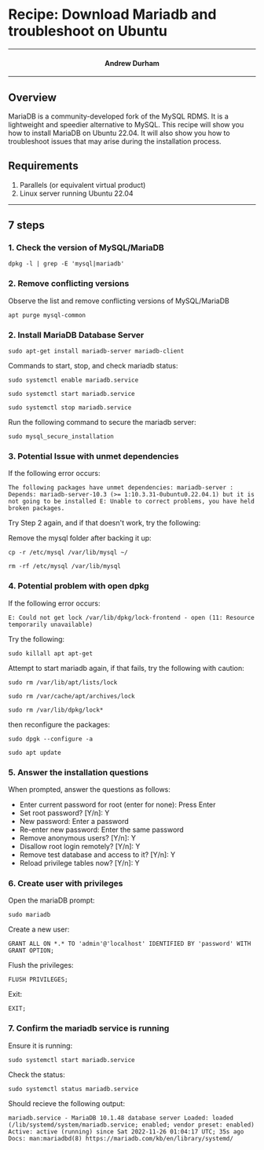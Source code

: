 # Recipe: Download Mariadb and troubleshoot on Ubuntu
---
#### <center> Andrew Durham
---
## Overview
MariaDB is a community-developed fork of the MySQL RDMS. It is a lightweight and speedier alternative to MySQL. This recipe will show you how to install MariaDB on Ubuntu 22.04. It will also show you how to troubleshoot issues that may arise during the installation process.

## Requirements
1. Parallels (or equivalent virtual product)
2. Linux server running Ubuntu 22.04

---

## 7 steps

### 1. Check the version of MySQL/MariaDB

`
dpkg -l | grep -E 'mysql|mariadb'
`

### 2. Remove conflicting versions

Observe the list and remove conflicting versions of MySQL/MariaDB

`
apt purge mysql-common
`

### 2. Install MariaDB Database Server

`
sudo apt-get install mariadb-server mariadb-client
`

Commands to start, stop, and check mariadb status:

`
sudo systemctl enable mariadb.service
`

`
sudo systemctl start mariadb.service
`

`
sudo systemctl stop mariadb.service
`

Run the following command to secure the mariadb server:

`
sudo mysql_secure_installation
`

### 3. Potential Issue with unmet dependencies

If the following error occurs:

`
The following packages have unmet dependencies:
 mariadb-server : Depends: mariadb-server-10.3 (>= 1:10.3.31-0ubuntu0.22.04.1) but it is not going to be installed
E: Unable to correct problems, you have held broken packages.
`

Try Step 2 again, and if that doesn't work, try the following:

Remove the mysql folder after backing it up:

`
cp -r /etc/mysql /var/lib/mysql ~/
`

`
rm -rf /etc/mysql /var/lib/mysql
`

### 4. Potential problem with open dpkg 

If the following error occurs:

`
E: Could not get lock /var/lib/dpkg/lock-frontend - open (11: Resource temporarily unavailable)
`

Try the following:

`
sudo killall apt apt-get
`

Attempt to start mariadb again, if that fails, try the following with caution:

`
sudo rm /var/lib/apt/lists/lock
`

`
sudo rm /var/cache/apt/archives/lock
`

`
sudo rm /var/lib/dpkg/lock*
`

then reconfigure the packages:

`
sudo dpgk --configure -a
`

`
sudo apt update
`

### 5. Answer the installation questions 

When prompted, answer the questions as follows:

- Enter current password for root (enter for none): Press Enter
- Set root password? [Y/n]: Y
- New password: Enter a password
- Re-enter new password: Enter the same password
- Remove anonymous users? [Y/n]: Y
- Disallow root login remotely? [Y/n]: Y
- Remove test database and access to it? [Y/n]: Y
- Reload privilege tables now? [Y/n]: Y

### 6. Create user with privileges

Open the mariaDB prompt:

`
sudo mariadb
`

Create a new user:

`
GRANT ALL ON *.* TO 'admin'@'localhost' IDENTIFIED BY 'password' WITH GRANT OPTION;
`

Flush the privileges:

`
FLUSH PRIVILEGES;
`

Exit:

`
EXIT;
`

### 7. Confirm the mariadb service is running

Ensure it is running:

`
sudo systemctl start mariadb.service
`

Check the status:

`
sudo systemctl status mariadb.service
`

Should recieve the following output:

`
mariadb.service - MariaDB 10.1.48 database server
     Loaded: loaded (/lib/systemd/system/mariadb.service; enabled; vendor preset: enabled)
     Active: active (running) since Sat 2022-11-26 01:04:17 UTC; 35s ago
       Docs: man:mariadbd(8)
             https://mariadb.com/kb/en/library/systemd/
`